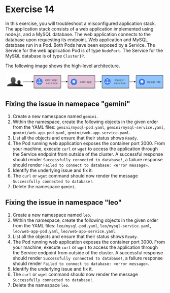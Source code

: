 # Exercise 14

In this exercise, you will troubleshoot a misconfigured application stack. The application stack consists of a web application implemented using node.js, and a MySQL database. The web application connects to the database upon requesting its endpoint. Web application and MySQL database run in a Pod. Both Pods have been exposed by a Service. The Service for the web application Pod is of type `NodePort`. The Service for the MySQL database is of type `ClusterIP`.

The following image shows the high-level architecture.

![app-architecture](imgs/app-architecture.png)

## Fixing the issue in namepace "gemini"

1. Create a new namespace named `gemini`.
2. Within the namespace, create the following objects in the given order from the YAML files: `gemini/mysql-pod.yaml`, `gemini/mysql-service.yaml`, `gemini/web-app-pod.yaml`, `gemini/web-app-service.yaml`.
3. List all the objects and ensure that their status shows `Ready`.
4. The Pod running web application exposes the container port 3000. From your machine, execute `curl` or `wget` to access the application through the Service endpoint from outside of the cluster. A successful response should render `Successfully connected to database!`, a failure response should render `Failed to connect to database: <error message>`.
5. Identify the underlying issue and fix it.
6. The `curl` or `wget` command should now render the message `Successfully connected to database!`.
7. Delete the namespace `gemini`.

## Fixing the issue in namespace "leo"

1. Create a new namespace named `leo`.
2. Within the namespace, create the following objects in the given order from the YAML files: `leo/mysql-pod.yaml`, `leo/mysql-service.yaml`, `leo/web-app-pod.yaml`, `leo/web-app-service.yaml`.
3. List all the objects and ensure that their status shows `Ready`.
4. The Pod running web application exposes the container port 3000. From your machine, execute `curl` or `wget` to access the application through the Service endpoint from outside of the cluster. A successful response should render `Successfully connected to database!`, a failure response should render `Failed to connect to database: <error message>`.
5. Identify the underlying issue and fix it.
6. The `curl` or `wget` command should now render the message `Successfully connected to database!`.
7. Delete the namespace `leo`.